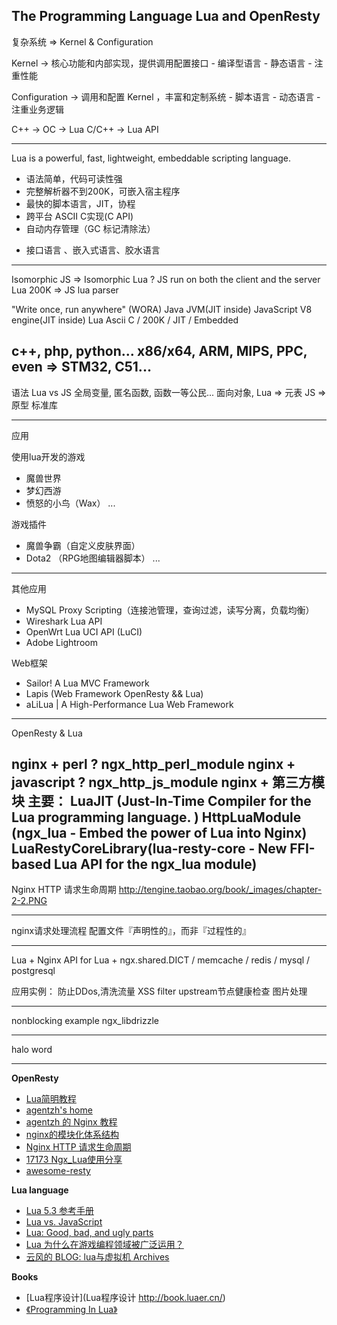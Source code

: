 
The Programming Language Lua and OpenResty
-----------------------------------------------

复杂系统 => Kernel & Configuration

Kernel -> 
    核心功能和内部实现，提供调用配置接口
    - 编译型语言
    - 静态语言
    - 注重性能

Configuration ->
    调用和配置 Kernel ，丰富和定制系统
    - 脚本语言
    - 动态语言
    - 注重业务逻辑

C++   -> OC -> Lua
C/C++ -> Lua API

-----------------------------------------------

Lua is a powerful, fast, lightweight, embeddable scripting language.

- 语法简单，代码可读性强
- 完整解析器不到200K，可嵌入宿主程序
- 最快的脚本语言，JIT，协程
- 跨平台 ASCII C实现(C API)
- 自动内存管理（GC 标记清除法）

* 接口语言 、嵌入式语言、胶水语言

-----------------------------------------------

Isomorphic JS  => Isomorphic Lua ?
JS   run on both the client and the server
Lua  200K => JS lua parser

"Write once, run anywhere" (WORA)
Java        JVM(JIT inside)
JavaScript  V8 engine(JIT inside)
Lua         Ascii C / 200K / JIT / Embedded

c++, php, python...
x86/x64, ARM, MIPS, PPC, even => STM32, C51...
-----------------------------------------------

语法
Lua vs JS
全局变量, 匿名函数, 函数一等公民...
面向对象, 
Lua => 元表
JS  => 原型
标准库

-----------------------------------------------

应用

使用lua开发的游戏
- 魔兽世界
- 梦幻西游
- 愤怒的小鸟（Wax）
...

游戏插件
- 魔兽争霸（自定义皮肤界面）
- Dota2 （RPG地图编辑器脚本）
...

-----------------------------------------------
其他应用
- MySQL Proxy Scripting（连接池管理，查询过滤，读写分离，负载均衡）
- Wireshark Lua API 
- OpenWrt Lua UCI API (LuCI)
- Adobe Lightroom

Web框架
- Sailor! A Lua MVC Framework
- Lapis (Web Framework OpenResty && Lua)
- aLiLua | A High-Performance Lua Web Framework
-----------------------------------------------

OpenResty & Lua

nginx + perl ?
    ngx_http_perl_module
nginx + javascript ?
    ngx_http_js_module
nginx + 第三方模块
主要：
LuaJIT (Just-In-Time Compiler for the Lua programming language. )
HttpLuaModule (ngx_lua - Embed the power of Lua into Nginx)
LuaRestyCoreLibrary(lua-resty-core - New FFI-based Lua API for the ngx_lua module)
-----------------------------------------------
Nginx HTTP 请求生命周期
http://tengine.taobao.org/book/_images/chapter-2-2.PNG

-----------------------------------------------
nginx请求处理流程
配置文件『声明性的』，而非『过程性的』

-----------------------------------------------

Lua + Nginx API for Lua + ngx.shared.DICT / memcache / redis / mysql / postgresql 

应用实例：
防止DDos,清洗流量
XSS filter
upstream节点健康检查
图片处理

-----------------------------------------------

nonblocking example
ngx_libdrizzle

-----------------------------------------------
halo word

-----------------------------------------------




**OpenResty**

- [Lua简明教程](http://coolshell.cn/articles/10739.html) 
- [agentzh's home](http://agentzh.org/#Presentations)
- [agentzh 的 Nginx 教程](https://openresty.org/download/agentzh-nginx-tutorials-zhcn.html) 
- [nginx的模块化体系结构](http://tengine.taobao.org/book/chapter_02.html#id12)
- [Nginx HTTP 请求生命周期](http://tengine.taobao.org/book/_images/chapter-2-2.PNG)
- [17173 Ngx_Lua使用分享](http://17173ops.com/2013/11/01/17173-ngx-lua-manual.shtml)
- [awesome-resty](https://github.com/bungle/awesome-resty)

**Lua language**

- [Lua 5.3 参考手册](http://cloudwu.github.io/lua53doc/manual.html)
- [Lua vs. JavaScript](http://stackoverflow.com/questions/1022560/subtle-differences-between-javascript-and-lua)
- [Lua: Good, bad, and ugly parts](http://notebook.kulchenko.com/programming/lua-good-different-bad-and-ugly-parts)
- [Lua 为什么在游戏编程领域被广泛运用？](http://www.zhihu.com/question/21717567)
- [云风的 BLOG: lua与虚拟机 Archives](http://blog.codingnow.com/eo/luaoeeeaeau/)

**Books**

- [Lua程序设计](Lua程序设计 http://book.luaer.cn/)
- [《Programming In Lua》](http://www.baidu.com/s?wd=%E3%80%8AProgramming%20In%20Lua%E3%80%8B)

 






  
  




